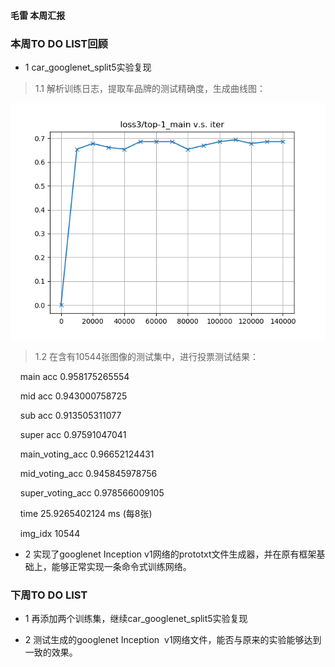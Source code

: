 #### 毛雷 本周汇报

### 本周TO DO LIST回顾

* 1 car_googlenet_split5实验复现

> 1.1 解析训练日志，提取车品牌的测试精确度，生成曲线图：
    
![log.png](https://github.com/AllenMao/test/blob/master/log_googlenet_ml_test.log.png?raw=true)
    
> 1.2 在含有10544张图像的测试集中，进行投票测试结果：

    main acc 0.958175265554

    mid acc 0.943000758725

    sub acc 0.913505311077

    super acc 0.97591047041

    main_voting_acc 0.96652124431

    mid_voting_acc 0.945845978756

    super_voting_acc 0.978566009105

    time 25.9265402124 ms (每8张)

    img_idx 10544

* 2 实现了googlenet Inception v1网络的prototxt文件生成器，并在原有框架基础上，能够正常实现一条命令式训练网络。

### 下周TO DO LIST

* 1 再添加两个训练集，继续car_googlenet_split5实验复现

* 2 测试生成的googlenet Inception  v1网络文件，能否与原来的实验能够达到一致的效果。
